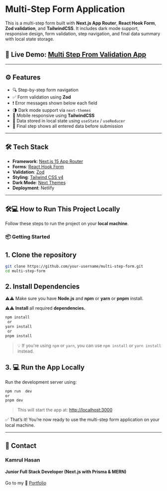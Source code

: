 # Multi-Step Form Application

This is a multi-step form built with **Next.js App Router**, **React Hook Form**, **Zod validation**, and **TailwindCSS**. It includes dark mode support, responsive design, form validation, step navigation, and final data summary with local state storage.

## 🚀 **Live Demo**: [Multi Step From Validation App](https://multi-step-form-khriad.netlify.app)

---
## ⚙️ Features

- 🔍 Step-by-step form navigation
- ✅ Form validation using **Zod**
- ❗ Error messages shown below each field
- 🌗 Dark mode support via `next-themes`
- 📱 Mobile responsive using **TailwindCSS**
- 💾 Data stored in local state using `useState` / `useReducer`
- 🧾 Final step shows all entered data before submission

---

## 🛠️ Tech Stack

- **Framework**: [Next.js 15 App Router](https://nextjs.org/)
- **Forms**: [React Hook Form](https://react-hook-form.com/)
- **Validation**: [Zod](https://zod.dev/)
- **Styling**: [Tailwind CSS v4](https://tailwindcss.com/)
- **Dark Mode**: [Next Themes](https://github.com/pacocoursey/next-themes)
- **Deployment**: Netlify

---

## 🛠️‍💻 How to Run This Project Locally

Follow these steps to run the project on your **local machine**.




### 📦 Getting Started

## 1. Clone the repository
```bash
git clone https://github.com/your-username/multi-step-form.git
cd multi-step-form

```

## 2. Install __Dependencies__

⚠️⚠️ Make sure you have **Node.js** and **npm** or __yarn__ or **pnpm** install.

⚠️⚠️ **Install** all required **dependencies.** <br>

```bash
npm install  
 or 
yarn install
 or 
pnpm install 
```

> 💡 If you're using `npm` or `yarn`, you can use `npm install` or `yarn install` instead.

## 3. 💻 Run the App Locally

Run the development server using:

```bash
npm run  dev 
or 
pnpm dev
```

> This will start the app at: [http://localhost:3000](http://localhost:3000)

✅ That’s it! You’re now ready to use the multi-step form application on your local machine.

---


## 📩 Contact

### Kamrul Hasan  
#### Junior Full Stack Developer (Next.js with Prisma & MERN)  
Go to my 🔗 [Portfolio](https://khdev.vercel.app/)


























